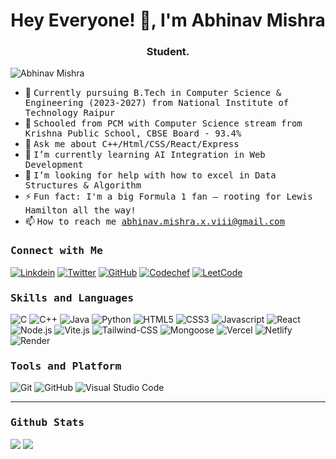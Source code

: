 <h1 align="center">Hey Everyone! 👋, I'm Abhinav Mishra</h1>
<h3 align="center">Student.</h3>
<p align="left"> <img src="https://komarev.com/ghpvc/?username=CoderUzumaki&label=Profile%20views%20&color=0e75b6&style=flat" alt="Abhinav Mishra" /> </p>

- 👷 <samp>Currently pursuing B.Tech in Computer Science & Engineering (2023-2027) from National Institute of Technology Raipur
- 🔭 <samp>Schooled from PCM with Computer Science stream from Krishna Public School, CBSE Board - 93.4%
- 💬 <samp>Ask me about C++/Html/CSS/React/Express
- 🌱 <samp>I’m currently learning AI Integration in Web Development
- 🤔 <samp>I’m looking for help with how to excel in Data Structures & Algorithm
- ⚡ <samp>Fun fact: I'm a big Formula 1 fan – rooting for Lewis Hamilton all the way!
- 📫 <samp>How to reach me abhinav.mishra.x.viii@gmail.com

<h3><b><samp>Connect with Me</samp></b></h3>

[![Linkdein](https://img.shields.io/badge/LinkedIn-0077B5?style=for-the-badge&logo=linkedin&logoColor=white)](https://www.linkedin.com/in/abhinavvv08/)
[![Twitter](https://img.shields.io/badge/X-black.svg?style=for-the-badge&logo=X&logoColor=white)](https://x.com/coderUzumaki)
[![GitHub](https://img.shields.io/badge/-GitHub-181717?style=for-the-badge&logo=GitHub&logoColor=white)](https://github.com/coderuzumaki)
[![Codechef](https://img.shields.io/badge/-CodeChef-5B4638?style=for-the-badge&logo=CodeChef&logoColor=white)](https://www.codechef.com/users/coderuzumaki)
[![LeetCode](https://img.shields.io/badge/-LeetCode-FFA116?style=for-the-badge&logo=Leetcode&logoColor=white)](https://leetcode.com/u/abhinav_1008/)

<h3><b><samp>Skills and Languages</samp></b></h3>

![C](https://img.shields.io/badge/C-27338e?style=for-the-badge&logo=c&logoColor=white)
![C++](https://img.shields.io/badge/C++-00599C?style=for-the-badge&logo=c%2B%2B&logoColor=white)
![Java](https://img.shields.io/badge/Java-ED8B00?style=for-the-badge&logo=java&logoColor=white)
![Python](https://img.shields.io/badge/Python-3776AB?style=for-the-badge&logo=Python&logoColor=white)
![HTML5](https://img.shields.io/badge/HTML5-E34F26?style=for-the-badge&logo=HTML5&logoColor=white)
![CSS3](https://img.shields.io/badge/CSS3-1572B6?style=for-the-badge&logo=CSS3&logoColor=white)
![Javascript](https://img.shields.io/badge/JavaScript-F7DF1E?style=for-the-badge&logo=javascript&logoColor=black)
![React](https://img.shields.io/badge/React-20232A?style=for-the-badge&logo=react&logoColor=61DAFB)
![Node.js](https://img.shields.io/badge/Node.js-339933?style=for-the-badge&logo=Node.js&logoColor=white)
![Vite.js](https://img.shields.io/badge/Vite-646CFF?style=for-the-badge&logo=vite&logoColor=white)
![Tailwind-CSS](https://img.shields.io/badge/Tailwind_CSS-06B6D4?style=for-the-badge&logo=Tailwind-CSS&logoColor=white)
![Mongoose](https://img.shields.io/badge/MongoDB-%234ea94b.svg?style=for-the-badge&logo=MongoDB&logoColor=white)
![Vercel](https://img.shields.io/badge/Vercel-000000?style=for-the-badge&logo=vercel&logoColor=white)
![Netlify](https://img.shields.io/badge/Netlify-00C7B7?style=for-the-badge&logo=netlify&logoColor=white)
![Render](https://img.shields.io/badge/Render-46E3B7?style=for-the-badge&logo=render&logoColor=white)



<h3><b><samp>Tools and Platform</samp></b></h3>

![Git](https://img.shields.io/badge/Git-999999?style=for-the-badge&logo=Git&logoColor=red)
![GitHub](https://img.shields.io/badge/GitHub-181717?style=for-the-badge&logo=github)
![Visual Studio Code](https://img.shields.io/badge/Visual_Studio_Code-007ACC?style=for-the-badge&logo=Visual-Studio-Code&logoColor=white)

<hr>  

### <samp>Github Stats
![](https://github-readme-stats.vercel.app/api?username=coderUzumaki&theme=tokyonight&hide_border=true&include_all_commits=false&count_private=false)
![](https://nirzak-streak-stats.vercel.app/?user=coderUzumaki&theme=tokyonight&hide_border=true)

